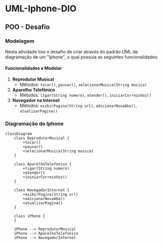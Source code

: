 # UML-Iphone-DIO

## POO - Desafio

### Modelagem 

Nesta atividade tive o desafio de criar através do padrão UML de diagramação de um "Iphone", o qual possuia as seguintes funcionalidades:

#### Funcionalidades a Modelar
1. **Reprodutor Musical**
    - Métodos: `tocar()`, `pausar()`, `selecionarMusica(String musica)`
2. **Aparelho Telefônico**
    - Métodos: `ligar(String numero)`, `atender()`, `iniciarCorreioVoz()`
3. **Navegador na Internet**
    - Métodos: `exibirPagina(String url)`, `adicionarNovaAba()`, `atualizarPagina()`


### Diagramação do Iphone
```mermaid
classDiagram
    class ReprodutorMusical {
        +tocar()
        +pausar()
        +selecionarMusica(String musica)
    }

    class AparelhoTelefonico {
        +ligar(String numero)
        +atender()
        +ininiarCorreioVoz()
    }

    class NavegadorInternet {
        +exibirPagina(String url)
        +adicionarNovaAba()
        +atualizarPagina()
    }

    class iPhone {
    }

    iPhone --> ReprodutorMusical
    iPhone --> AparelhoTelefonico
    iPhone --> NavegadorInternet
```
